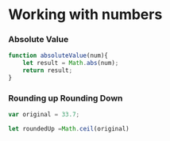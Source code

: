 # Working with numbers

### Absolute Value

```js
function absoluteValue(num){
    let result = Math.abs(num);
    return result;
}
```

### Rounding up Rounding Down 

```js
var original = 33.7;

let roundedUp =Math.ceil(original)
```